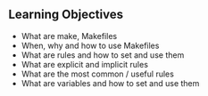 ## Learning Objectives
- What are make, Makefiles
- When, why and how to use Makefiles
- What are rules and how to set and use them
- What are explicit and implicit rules
- What are the most common / useful rules
- What are variables and how to set and use them